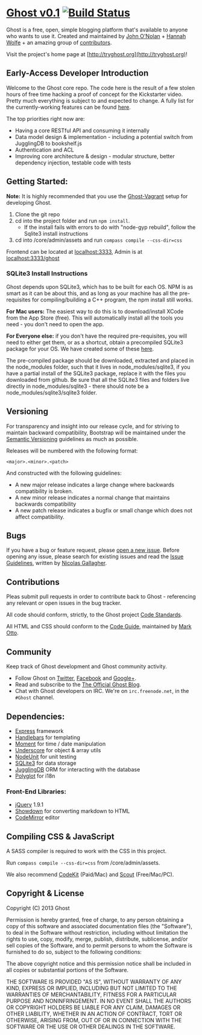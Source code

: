 # [Ghost v0.1](https://github.com/TryGhost/Ghost) [![Build Status](https://magnum.travis-ci.com/TryGhost/Ghost.png?token=hMRLUurj2P3wzBdscyQs&branch=master)](https://magnum.travis-ci.com/TryGhost/Ghost)

Ghost is a free, open, simple blogging platform that's available to anyone who wants to use it. Created and maintained by [John O'Nolan](http://twitter.com/JohnONolan) + [Hannah Wolfe](http://twitter.com/ErisDS) + an amazing group of [contributors](https://github.com/TryGhost/Ghost/pulse).

Visit the project's home page at [http://tryghost.org](http://tryghost.org)!

## Early-Access Developer Introduction

Welcome to the Ghost core repo. The code here is the result of a few stolen hours of free time hacking a proof of concept for the Kickstarter video. Pretty much everything is subject to and expected to change. A fully list for the currently-working features can be found [here](https://github.com/TryGhost/Ghost/wiki/Working-Features).

The top priorities right now are:

* Having a core RESTful API and consuming it internally
* Data model design & implementation - including a potential switch from JugglingDB to bookshelf.js
* Authentication and ACL
* Improving core architecture & design - modular structure, better dependency injection, testable code with tests


## Getting Started:

**Note:** It is highly recommended that you use the [Ghost-Vagrant](https://github.com/TryGhost/Ghost-Vagrant) setup for developing Ghost.

1. Clone the git repo
1. cd into the project folder and run `npm install`.
	* If the install fails with errors to do with "node-gyp rebuild", follow the Sqlite3 install instructions
1. cd into /core/admin/assets and run `compass compile --css-dir=css`

Frontend can be located at [localhost:3333](localhost:3333), Admin is at [localhost:3333/ghost](localhost:3333/ghost)

### SQLite3 Install Instructions
Ghost depends upon SQLite3, which has to be built for each OS. NPM is as smart as it can be about this, and as long as your machine has all the pre-requisites for compiling/building a C++ program, the npm install still works.

**For Mac users:** The easiest way to do this is to download/install XCode from the App Store (free). This will automatically install all the tools you need - you don't need to open the app.

**For Everyone else:** if you don't have the required pre-requisites, you will need to either get them, or as a shortcut, obtain a precompiled SQLite3 package for your OS. We have created some of these [here](https://github.com/developmentseed/node-sqlite3/issues/106).

The pre-compiled package should be downloaded, extracted and placed in the node\_modules folder, such that it lives in node\_modules/sqlite3, if you have a partial install of the SQLite3 package, replace it with the files you downloaded from github. Be sure that all the SQLite3 files and folders live directly in node\_modules/sqlite3 - there should note be a node\_modules/sqlite3/sqlite3 folder.

## Versioning

For transparency and insight into our release cycle, and for striving to maintain backward compatibility, Bootstrap will be maintained under the [Semantic Versioning](http://semver.org/) guidelines as much as possible.

Releases will be numbered with the following format:

`<major>.<minor>.<patch>`

And constructed with the following guidelines:

* A new major release indicates a large change where backwards compatibility is broken.
* A new minor release indicates a normal change that maintains backwards compatibility
* A new patch release indicates a bugfix or small change which does not affect compatibility.

## Bugs

If you have a bug or feature request, please [open a new issue](https://github.com/TryGhost/Ghost/issues). Before opening any issue, please search for existing issues and read the [Issue Guidelines](https://github.com/necolas/issue-guidelines), written by [Nicolas Gallagher](https://github.com/necolas/).

## Contributions

Pleas submit pull requests in order to contribute back to Ghost - referencing any relevant or open issues in the bug tracker. 

All code should conform, strictly, to the Ghost project [Code Standards](https://github.com/TryGhost/Ghost/wiki/Code-standards).

All HTML and CSS should conform to the [Code Guide](http://github.com/mdo/code-guide), maintained by [Mark Otto](http://github.com/mdo).

## Community

Keep track of Ghost development and Ghost community activity.

* Follow Ghost on [Twitter](http://twitter.com/TryGhost), [Facebook](http://facebook.com/tryghostapp) and [Google+](https://plus.google.com/114465948129362706086).
* Read and subscribe to the [The Official Ghost Blog](http://blog.tryghost.org).
* Chat with Ghost developers on IRC. We're on `irc.freenode.net`, in the `#Ghost` channel.

## Dependencies:

* [Express](http://expressjs.com/) framework
* [Handlebars](http://handlebarsjs.com/) for templating
* [Moment](http://momentjs.com/) for time / date manipulation
* [Underscore](http://underscorejs.org/) for object & array utils
* [NodeUnit](https://github.com/caolan/nodeunit) for unit testing
* [SQLite3](http://www.sqlite.org/) for data storage
* [JugglingDB](http://jugglingdb.co/) ORM for interacting with the database
* [Polyglot](http://airbnb.github.io/polyglot.js/) for i18n

### Front-End Libraries:

* [jQuery](http://jquery.com/) 1.9.1
* [Showdown](https://github.com/coreyti/showdown) for converting markdown to HTML
* [CodeMirror](http://codemirror.net/) editor

## Compiling CSS & JavaScript

A SASS compiler is required to work with the CSS in this project.

Run `compass compile --css-dir=css` from /core/admin/assets.

We also recommend [CodeKit](http://incident57.com/codekit/) (Paid/Mac) and [Scout](http://mhs.github.io/scout-app/) (Free/Mac/PC).

## Copyright & License

Copyright (C) 2013 Ghost

Permission is hereby granted, free of charge, to any person obtaining a copy of this software and associated documentation files (the "Software"), to deal in the Software without restriction, including without limitation the rights to use, copy, modify, merge, publish, distribute, sublicense, and/or sell copies of the Software, and to permit persons to whom the Software is furnished to do so, subject to the following conditions:

The above copyright notice and this permission notice shall be included in all copies or substantial portions of the Software.

THE SOFTWARE IS PROVIDED "AS IS", WITHOUT WARRANTY OF ANY KIND, EXPRESS OR IMPLIED, INCLUDING BUT NOT LIMITED TO THE WARRANTIES OF MERCHANTABILITY, FITNESS FOR A PARTICULAR PURPOSE AND
NONINFRINGEMENT. IN NO EVENT SHALL THE AUTHORS OR COPYRIGHT HOLDERS BE LIABLE FOR ANY CLAIM, DAMAGES OR OTHER LIABILITY, WHETHER IN AN ACTION OF CONTRACT, TORT OR OTHERWISE, ARISING FROM, OUT OF OR IN CONNECTION WITH THE SOFTWARE OR THE USE OR OTHER DEALINGS IN THE SOFTWARE.